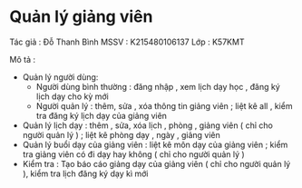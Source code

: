 # Quản lý giảng viên 

Tác giả : Đỗ Thanh Bình
MSSV : K215480106137
Lớp : K57KMT

Mô tả : 
  - Quản lý người dùng:
      + Người dùng bình thường : đăng nhập , xem lịch dạy học , đăng ký lịch dạy cho kỳ mới
      + Người quản lý : thêm, sửa , xóa thông tin giảng viên ;  liệt kê all , kiểm tra đăng ký lịch dạy của giảng viên
  - Quản lý lịch dạy : thêm , sửa, xóa lịch , phòng , giảng viên ( chỉ cho người quản lý ) ; liệt kê phòng dạy , ngày , giảng viên 
  - Quản lý buổi dạy của giảng viên : liệt kê môn dạy của giảng viên ; kiểm tra giảng viên có đi dạy hay không ( chỉ cho người quản lý )
  - Kiểm tra  : Tạo báo cáo giảng dạy của giảng viên ( chỉ cho người quản lý ), kiểm tra lịch đăng ký dạy kì mới
